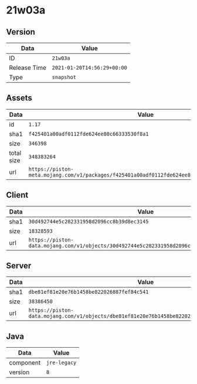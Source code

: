 # 21w03a

## Version

|**Data**        | **Value**                 |
|----------------|-------------------------|
| ID   | ```21w03a```   |
| Release Time   | ```2021-01-20T14:56:29+00:00```   |
| Type   | ```snapshot```   |

## Assets

|**Data**        | **Value**                 |
|----------------|-------------------------|
| id   | ```1.17```   |
| sha1   | ```f425401a00adf0112fde624ee80c66333530f8a1```   |
| size   | ```346398```   |
| total size  | ```348383264```  |
| url       | ```https://piston-meta.mojang.com/v1/packages/f425401a00adf0112fde624ee80c66333530f8a1/1.17.json``` |

## Client

|**Data**        | **Value**                 |
|----------------|-------------------------|
| sha1   | ```30d492744e5c282331958d2096cc8b39d8ec3145```   |
| size   | ```18328593```   |
| url       | ```https://piston-data.mojang.com/v1/objects/30d492744e5c282331958d2096cc8b39d8ec3145/client.jar``` |

## Server

|**Data**        | **Value**                 |
|----------------|-------------------------|
| sha1   | ```dbe81ef81e20e76b1458be822026887fef84c541```   |
| size   | ```38386450```   |
| url       | ```https://piston-data.mojang.com/v1/objects/dbe81ef81e20e76b1458be822026887fef84c541/server.jar``` |

## Java

|**Data**        | **Value**                 |
|----------------|-------------------------|
| component   | ```jre-legacy```   |
| version   | ```8```   |